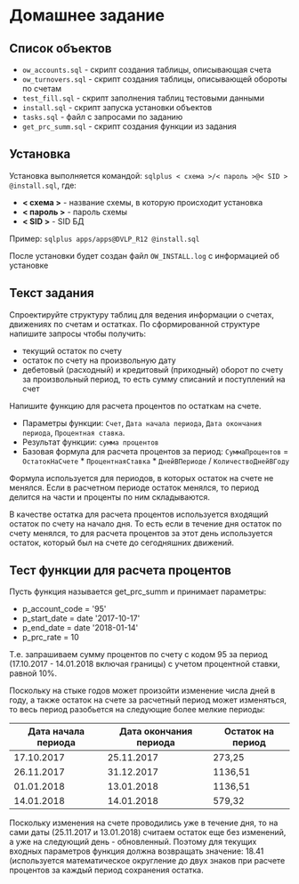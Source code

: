 # Домашнее задание

## Список объектов

* `ow_accounts.sql` - скрипт создания таблицы, описывающая счета
* `ow_turnovers.sql` - скрипт создания таблицы, описывающей обороты по счетам
* `test_fill.sql` - скрипт заполнения таблиц тестовыми данными
* `install.sql` - скрипт запуска установки объектов
* `tasks.sql` - файл с запросами по заданию
* `get_prc_summ.sql` - скрипт создания функции из задания

## Установка

Установка выполняется командой:
`sqlplus < схема >/< пароль >@< SID > @install.sql`, где:
* **< схема >** - название схемы, в которую происходит установка
* **< пароль >** - пароль схемы
* **< SID >** - SID БД

Пример: `sqlplus apps/apps@DVLP_R12 @install.sql`

После установки будет создан файл `OW_INSTALL.log` с информацией об установке

## Текст задания

Спроектируйте структуру таблиц для ведения информации о счетах, движениях по счетам и остатках.
По сформированной структуре напишите запросы чтобы получить:
* текущий остаток по счету
* остаток по счету на произвольную дату
* дебетовый (расходный) и кредитовый (приходный) оборот по счету за произвольный период, то есть сумму списаний и поступлений на счет

Напишите функцию для расчета процентов по остаткам на счете.
* Параметры функции: `Счет`, `Дата начала периода`, `Дата окончания периода`, `Процентная ставка`.
* Результат функции: `сумма процентов`
* Базовая формула для расчета процентов за период: `СуммаПроцентов` =  `ОстатокНаСчете` * `ПроцентнаяСтавка` * `ДнейВПериоде` / `КоличествоДнейВГоду`

Формула используется для периодов, в которых остаток на счете не менялся. Если в расчетном периоде остаток менялся, то период делится на части и проценты по ним складываются.

В качестве остатка для расчета процентов используется входящий остаток по счету на начало дня. То есть если в течение дня остаток по счету менялся, то для расчета процентов за этот день используется остаток, который был на счете до сегодняшних движений.

## Тест функции для расчета процентов

Пусть функция называется get_prc_summ и принимает параметры:
* p_account_code = '95'
* p_start_date = date '2017-10-17'
* p_end_date = date '2018-01-14'
* p_prc_rate = 10

Т.е. запрашиваем сумму процентов по счету с кодом 95 за период (17.10.2017 - 14.01.2018 включая границы) с учетом процентной ставки, равной 10%.

Поскольку на стыке годов может произойти изменение числа дней в году, а также остаток на счете за расчетный период может изменяться, то весь период разобьется на следующие более мелкие периоды:

Дата начала периода|Дата окончания периода|Остаток на период
-------------------|----------------------|-------------------
17.10.2017|25.11.2017|273,25
26.11.2017|31.12.2017|1136,51
01.01.2018|13.01.2018|1136,51
14.01.2018|14.01.2018|579,32

Поскольку изменения на счете проводились уже в течение дня, то на сами даты (25.11.2017 и 13.01.2018) считаем остаток еще без изменений, а уже на следующий день - обновленный.
Поэтому для текущих входных параметров функция должна возвращать значение: 18.41 (используется математическое округление до двух знаков при расчете процентов за каждый период сохранения остатка.